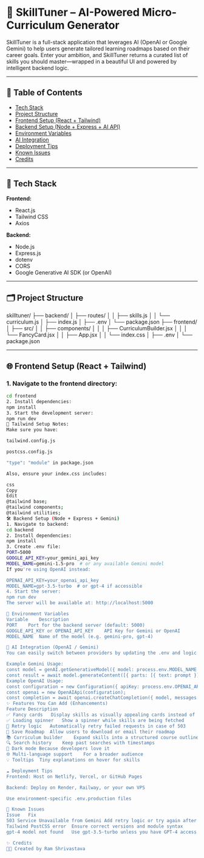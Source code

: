 

# 🎯 SkillTuner – AI-Powered Micro-Curriculum Generator

SkillTuner is a full-stack application that leverages AI (OpenAI or Google Gemini) to help users generate tailored learning roadmaps based on their career goals. Enter your ambition, and SkillTuner returns a curated list of skills you should master—wrapped in a beautiful UI and powered by intelligent backend logic.

---

## 🚀 Table of Contents

- [Tech Stack](#tech-stack)
- [Project Structure](#project-structure)
- [Frontend Setup (React + Tailwind)](#frontend-setup-react--tailwind)
- [Backend Setup (Node + Express + AI API)](#backend-setup-node--express--ai-api)
- [Environment Variables](#environment-variables)
- [AI Integration](#ai-integration-openai--gemini)
- [Deployment Tips](#deployment-tips)
- [Known Issues](#known-issues)
- [Credits](#credits)

---

## 🧩 Tech Stack

**Frontend:**
- React.js
- Tailwind CSS
- Axios

**Backend:**
- Node.js
- Express.js
- dotenv
- CORS
- Google Generative AI SDK (or OpenAI)

---

## 🗂 Project Structure

skilltuner/
├── backend/
│ ├── routes/
│ │ ├── skills.js
│ │ └── curriculum.js
│ ├── index.js
│ ├── .env
│ └── package.json
├── frontend/
│ ├── src/
│ │ ├── components/
│ │ │ ├── CurriculumBuilder.jsx
│ │ │ └── FancyCard.jsx
│ │ ├── App.jsx
│ │ └── index.css
│ ├── .env
│ └── package.json


---

## 🌐 Frontend Setup (React + Tailwind)

### 1. Navigate to the frontend directory:
```bash
cd frontend
2. Install dependencies:
npm install
3. Start the development server:
npm run dev
🧙 Tailwind Setup Notes:
Make sure you have:

tailwind.config.js

postcss.config.js

"type": "module" in package.json

Also, ensure your index.css includes:

css
Copy
Edit
@tailwind base;
@tailwind components;
@tailwind utilities;
🛠️ Backend Setup (Node + Express + Gemini)
1. Navigate to backend:
cd backend
2. Install dependencies:
npm install
3. Create .env file:
PORT=5000
GOOGLE_API_KEY=your_gemini_api_key
MODEL_NAME=gemini-1.5-pro  # or any available Gemini model
If you're using OpenAI instead:

OPENAI_API_KEY=your_openai_api_key
MODEL_NAME=gpt-3.5-turbo  # or gpt-4 if accessible
4. Start the server:
npm run dev
The server will be available at: http://localhost:5000

🔌 Environment Variables
Variable	Description
PORT	Port for the backend server (default: 5000)
GOOGLE_API_KEY or OPENAI_API_KEY	API Key for Gemini or OpenAI
MODEL_NAME	Name of the model (e.g. gemini-pro, gpt-4)

🧠 AI Integration (OpenAI / Gemini)
You can easily switch between providers by updating the .env and logic in skills.js or curriculum.js.

Example Gemini Usage:
const model = genAI.getGenerativeModel({ model: process.env.MODEL_NAME });
const result = await model.generateContent([{ parts: [{ text: prompt }] }]);
Example OpenAI Usage:
const configuration = new Configuration({ apiKey: process.env.OPENAI_API_KEY });
const openai = new OpenAIApi(configuration);
const completion = await openai.createChatCompletion({ model, messages: [{ role: "user", content: prompt }] });
✨ Features You Can Add (Enhancements)
Feature	Description
✅ Fancy cards	Display skills as visually appealing cards instead of a plain list
✅ Loading spinner	Show a spinner while skills are being fetched
🔄 Retry logic	Automatically retry failed requests in case of 503
💾 Save Roadmap	Allow users to download or email their roadmap
📚 Curriculum builder	Expand skills into a structured course outline
🔍 Search history	Keep past searches with timestamps
🌙 Dark mode	Because developers love it
🌐 Multi-language support	For a broader audience
💡 Tooltips	Tiny explanations on hover for skills

☁️ Deployment Tips
Frontend: Host on Netlify, Vercel, or GitHub Pages

Backend: Deploy on Render, Railway, or your own VPS

Use environment-specific .env.production files

🐞 Known Issues
Issue	Fix
503 Service Unavailable from Gemini	Add retry logic or try again after a few minutes
Tailwind PostCSS error	Ensure correct versions and module syntax
gpt-4 model not found	Use gpt-3.5-turbo unless you have GPT-4 access

✨ Credits
👨‍💻 Created by Ram Shrivastava
